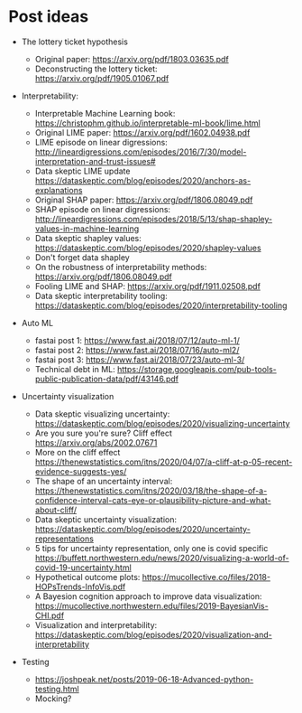 # Post ideas

* The lottery ticket hypothesis
  * Original paper: https://arxiv.org/pdf/1803.03635.pdf
  * Deconstructing the lottery ticket: https://arxiv.org/pdf/1905.01067.pdf

* Interpretability: 
  * Interpretable Machine Learning book: https://christophm.github.io/interpretable-ml-book/lime.html
  * Original LIME paper: https://arxiv.org/pdf/1602.04938.pdf
  * LIME episode on linear digressions: http://lineardigressions.com/episodes/2016/7/30/model-interpretation-and-trust-issues#
  * Data skeptic LIME update https://dataskeptic.com/blog/episodes/2020/anchors-as-explanations
  * Original SHAP paper: https://arxiv.org/pdf/1806.08049.pdf
  * SHAP episode on linear digressions: http://lineardigressions.com/episodes/2018/5/13/shap-shapley-values-in-machine-learning
  * Data skeptic shapley values: https://dataskeptic.com/blog/episodes/2020/shapley-values
  * Don't forget data shapley
  * On the robustness of interpretability methods: https://arxiv.org/pdf/1806.08049.pdf
  * Fooling LIME and SHAP: https://arxiv.org/pdf/1911.02508.pdf
  * Data skeptic interpretability tooling: https://dataskeptic.com/blog/episodes/2020/interpretability-tooling
  
* Auto ML
  * fastai post 1: https://www.fast.ai/2018/07/12/auto-ml-1/
  * fastai post 2: https://www.fast.ai/2018/07/16/auto-ml2/
  * fastai post 3: https://www.fast.ai/2018/07/23/auto-ml-3/
  * Technical debt in ML: https://storage.googleapis.com/pub-tools-public-publication-data/pdf/43146.pdf

* Uncertainty visualization
  * Data skeptic visualizing uncertainty: https://dataskeptic.com/blog/episodes/2020/visualizing-uncertainty
  * Are you sure you're sure? Cliff effect https://arxiv.org/abs/2002.07671
  * More on the cliff effect https://thenewstatistics.com/itns/2020/04/07/a-cliff-at-p-05-recent-evidence-suggests-yes/
  * The shape of an uncertainty interval: https://thenewstatistics.com/itns/2020/03/18/the-shape-of-a-confidence-interval-cats-eye-or-plausibility-picture-and-what-about-cliff/
  * Data skeptic uncertainty visualization: https://dataskeptic.com/blog/episodes/2020/uncertainty-representations
  * 5 tips for uncertainty representation, only one is covid specific https://buffett.northwestern.edu/news/2020/visualizing-a-world-of-covid-19-uncertainty.html
  * Hypothetical outcome plots: https://mucollective.co/files/2018-HOPsTrends-InfoVis.pdf
  * A Bayesion cognition approach to improve data visualization: https://mucollective.northwestern.edu/files/2019-BayesianVis-CHI.pdf
  * Visualization and interpretability: https://dataskeptic.com/blog/episodes/2020/visualization-and-interpretability

* Testing
  * https://joshpeak.net/posts/2019-06-18-Advanced-python-testing.html
  * Mocking?